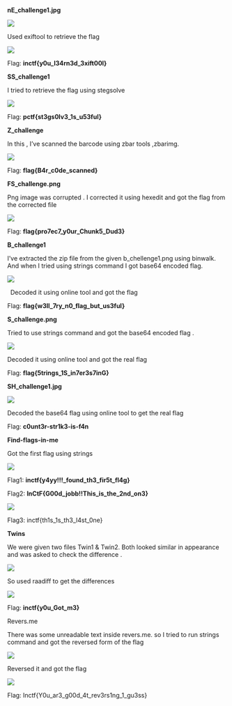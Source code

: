 ﻿**nE\_challenge1.jpg**

![](Aspose.Words.631758a5-ff1d-472d-a67a-1ced2d915b46.001.jpeg)

Used exiftool to retrieve the flag

![](Aspose.Words.631758a5-ff1d-472d-a67a-1ced2d915b46.002.png) 

Flag: **inctf{y0u\_l34rn3d\_3xift00l}**

**SS\_challenge1**

I tried to retrieve the flag using stegsolve

![](Aspose.Words.631758a5-ff1d-472d-a67a-1ced2d915b46.003.png)

Flag: **pctf{st3gs0lv3\_1s\_u53ful}**

**Z\_challenge**

In this , I’ve scanned the barcode using zbar tools ,zbarimg.

![](Aspose.Words.631758a5-ff1d-472d-a67a-1ced2d915b46.004.png)

Flag: **flag{B4r\_c0de\_scanned}**

**FS\_challenge.png**

Png image was corrupted . I corrected it using hexedit and got the flag from the corrected file

![](Aspose.Words.631758a5-ff1d-472d-a67a-1ced2d915b46.005.png)

Flag: **flag{pro7ec7\_y0ur\_Chunk5\_Dud3}**

**B\_challenge1**

I’ve extracted the zip file from the given b\_chellenge1.png using binwalk. And when I tried using strings command I got base64 encoded flag.

![](Aspose.Words.631758a5-ff1d-472d-a67a-1ced2d915b46.006.png)

` `Decoded it using online tool and got the flag

Flag: **flag{w3ll\_7ry\_n0\_flag\_but\_us3ful}**

**S\_challenge.png**

Tried to use strings command and got the base64 encoded flag . 

![](Aspose.Words.631758a5-ff1d-472d-a67a-1ced2d915b46.007.png)

Decoded it using online tool and got the real flag

Flag: **flag{5trings\_1S\_in7er3s7inG}**

**SH\_challenge1.jpg**

![](Aspose.Words.631758a5-ff1d-472d-a67a-1ced2d915b46.008.png)

Decoded the base64 flag using online tool to get the real flag

Flag: **c0unt3r-str1k3-is-f4n**

**Find-flags-in-me**

Got the first flag using strings

![](Aspose.Words.631758a5-ff1d-472d-a67a-1ced2d915b46.009.png)

Flag1: **inctf{y4yy!!!\_found\_th3\_fir5t\_fl4g}**

Flag2: **InCtF{G00d\_jobb!!This\_is\_the\_2nd\_on3}**

![](Aspose.Words.631758a5-ff1d-472d-a67a-1ced2d915b46.010.png)

Flag3: inctf{th1s\_1s\_th3\_l4st\_0ne}

**Twins**

We were given two files Twin1 & Twin2. Both looked similar in appearance and was asked to check the difference .

![](Aspose.Words.631758a5-ff1d-472d-a67a-1ced2d915b46.011.png)

So used raadiff to get the differences 

![](Aspose.Words.631758a5-ff1d-472d-a67a-1ced2d915b46.012.png)

Flag: **inctf{y0u\_Got\_m3}**

Revers.me

There was some unreadable text inside revers.me. so I tried to run strings command and got the reversed form of the flag

![](Aspose.Words.631758a5-ff1d-472d-a67a-1ced2d915b46.013.png)

Reversed it and got the flag

![](Aspose.Words.631758a5-ff1d-472d-a67a-1ced2d915b46.014.png)

Flag: Inctf{Y0u\_ar3\_g00d\_4t\_rev3rs1ng\_1\_gu3ss}

